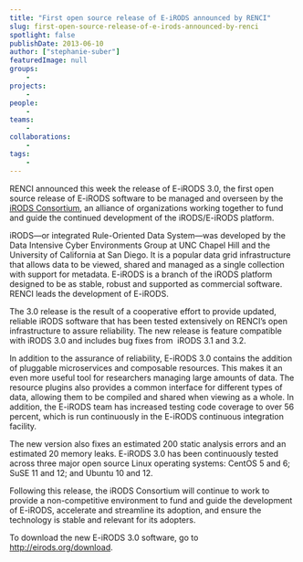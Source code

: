 ```yaml
---
title: "First open source release of E-iRODS announced by RENCI"
slug: first-open-source-release-of-e-irods-announced-by-renci
spotlight: false
publishDate: 2013-06-10
author: ["stephanie-suber"]
featuredImage: null
groups:
    - 
projects:
    - 
people:
    - 
teams: 
    - 
collaborations:
    - 
tags:
    - 
---
```

RENCI announced this week the release of E-iRODS 3.0, the first open source release of E-iRODS software to be managed and overseen by the <a href="https://webmail.renci.org/OWA/redir.aspx?C=47666d328eae4d4da70a058d5e792c3d&amp;URL=http%3a%2f%2firods-consortium.org%2f"><span style="text-decoration: underline;">iRODS Consortium</span></a>, an alliance of organizations working together to fund and guide the continued development of the iRODS/E-iRODS platform.

iRODS—or integrated Rule-Oriented Data System—was developed by the Data Intensive Cyber Environments Group at UNC Chapel Hill and the University of California at San Diego. It is a popular data grid infrastructure that allows data to be viewed, shared and managed as a single collection with support for metadata. E-iRODS is a branch of the iRODS platform designed to be as stable, robust and supported as commercial software. RENCI leads the development of E-iRODS.<!--more-->

The 3.0 release is the result of a cooperative effort to provide updated, reliable iRODS software that has been tested extensively on RENCI’s open infrastructure to assure reliability. The new release is feature compatible with iRODS 3.0 and includes bug fixes from  iRODS 3.1 and 3.2.

In addition to the assurance of reliability, E-iRODS 3.0 contains the addition of pluggable microservices and composable resources. This makes it an even more useful tool for researchers managing large amounts of data. The resource plugins also provides a common interface for different types of data, allowing them to be compiled and shared when viewing as a whole. In addition, the E-iRODS team has increased testing code coverage to over 56 percent, which is run continuously in the E-iRODS continuous integration facility.

The new version also fixes an estimated 200 static analysis errors and an estimated 20 memory leaks. E-iRODS 3.0 has been continuously tested across three major open source Linux operating systems: CentOS 5 and 6; SuSE 11 and 12; and Ubuntu 10 and 12.

Following this release, the iRODS Consortium will continue to work to provide a non-competitive environment to fund and guide the development of E-iRODS, accelerate and streamline its adoption, and ensure the technology is stable and relevant for its adopters.

To download the new E-iRODS 3.0 software, go to <a href="http://eirods.org/download">http://eirods.org/download</a>.
